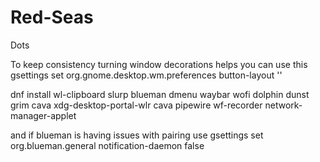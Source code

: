 # Red-Seas
Dots

To keep consistency turning window decorations helps you can use this
gsettings set org.gnome.desktop.wm.preferences button-layout ''

dnf install wl-clipboard slurp blueman dmenu waybar wofi dolphin dunst grim cava xdg-desktop-portal-wlr cava pipewire wf-recorder network-manager-applet

and if blueman is having issues with pairing use
gsettings set org.blueman.general notification-daemon false
